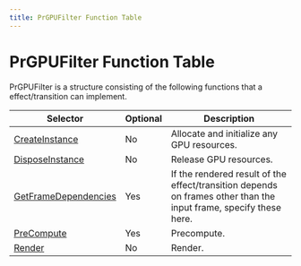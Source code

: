 ```yaml
---
title: PrGPUFilter Function Table
---
```

# PrGPUFilter Function Table

PrGPUFilter is a structure consisting of the following functions that a effect/transition can implement.

| Selector | Optional | Description |
| --- | --- | --- |
| [CreateInstance](../function-descriptions#createinstance) | No | Allocate and initialize any GPU resources. |
| [DisposeInstance](../function-descriptions#disposeinstance) | No | Release GPU resources. |
| [GetFrameDependencies](../function-descriptions#getframedependencies) | Yes | If the rendered result of the effect/transition depends on frames other than the input frame, specify these here. |
| [PreCompute](../function-descriptions#precompute) | Yes | Precompute. |
| [Render](../function-descriptions#render) | No | Render. |
